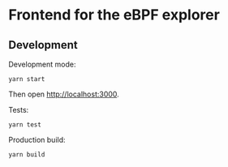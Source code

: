 # Frontend for the eBPF explorer

## Development

Development mode:
```
yarn start
```

Then open [http://localhost:3000](http://localhost:3000).

Tests:
```
yarn test
```

Production build:
```
yarn build
```
